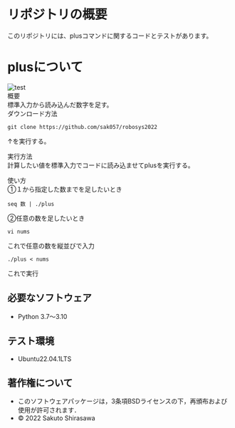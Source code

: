 # リポジトリの概要
このリポジトリには、plusコマンドに関するコードとテストがあります。  

# plusについて
![test](https://github.com/sak057/robosys2022/actions/workflows/test.yml/badge.svg)  
概要    
標準入力から読み込んだ数字を足す。  
ダウンロード方法  
```
git clone https://github.com/sak057/robosys2022  
```
↑を実行する。  

実行方法  
計算したい値を標準入力でコードに読み込ませてplusを実行する。  

使い方  
①１から指定した数までを足したいとき  
```
seq 数 | ./plus
```
②任意の数を足したいとき  
```
vi nums
```
これで任意の数を縦並びで入力  
```
./plus < nums
```
これで実行


## 必要なソフトウェア
* Python 3.7～3.10

## テスト環境
* Ubuntu22.04.1LTS

## 著作権について
* このソフトウェアパッケージは，3条項BSDライセンスの下，再頒布および使用が許可されます．
* © 2022 Sakuto Shirasawa
